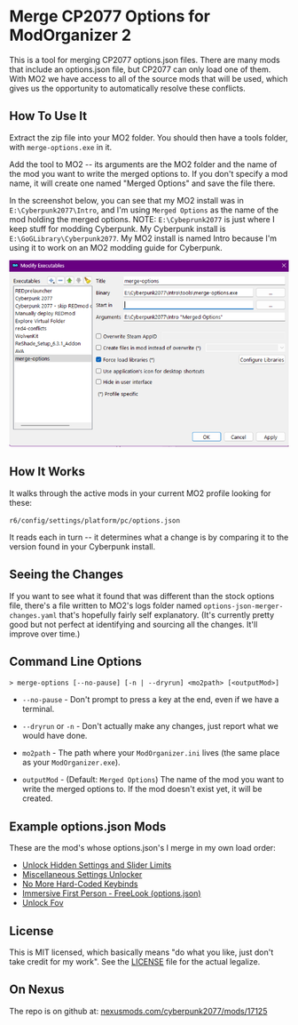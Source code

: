 # Merge CP2077 Options for ModOrganizer 2

This is a tool for merging CP2077 options.json files. There are many mods
that include an options.json file, but CP2077 can only load one of them. 
With MO2 we have access to all of the source mods that will be used, which
gives us the opportunity to automatically resolve these conflicts.

## How To Use It

Extract the zip file into your MO2 folder. You should then have a tools
folder, with `merge-options.exe` in it.

Add the tool to MO2 -- its arguments are the MO2 folder and the name of the
mod you want to write the merged options to.  If you don't specify a mod
name, it will create one named "Merged Options" and save the file there.

In the screenshot below, you can see that my MO2 install was in
`E:\Cyberpunk2077\Intro`, and I'm using `Merged Options` as the name of the
mod holding the merged options. NOTE: `E:\Cybeprunk2077` is just where I
keep stuff for modding Cyberpunk. My Cyberpunk install is
`E:\GoGLibrary\Cyberpunk2077`. My MO2 install is named Intro because I'm
using it to work on an MO2 modding guide for Cyberpunk.

![](mo2-executables.png)

## How It Works

It walks through the active mods in your current MO2 profile looking for these:

`r6/config/settings/platform/pc/options.json`

It reads each in turn -- it determines what a change is by comparing it to
the version found in your Cyberpunk install.

## Seeing the Changes

If you want to see what it found that was different than the stock options
file, there's a file written to MO2's logs folder named
`options-json-merger-changes.yaml` that's hopefully fairly self explanatory. 
(It's currently pretty good but not perfect at identifying and sourcing all
the changes. It'll improve over time.)

## Command Line Options

```
> merge-options [--no-pause] [-n | --dryrun] <mo2path> [<outputMod>]
```

* `--no-pause` - Don't prompt to press a key at the end, even if we have a terminal.
* `--dryrun` or `-n` - Don't actually make any changes, just report what we would have done.

* `mo2path` - The path where your `ModOrganizer.ini` lives (the same place as your `ModOrganizer.exe`).
* `outputMod` - (Default: `Merged Options`) The name of the mod you want to write the merged options to. If the mod doesn't exist yet, it will be created.

## Example options.json Mods

These are the mod's whose options.json's I merge in my own load order:

* [Unlock Hidden Settings and Slider Limits](https://www.nexusmods.com/cyberpunk2077/mods/13943)
* [Miscellaneous Settings Unlocker](https://www.nexusmods.com/cyberpunk2077/mods/8124)
* [No More Hard-Coded Keybinds](https://www.nexusmods.com/cyberpunk2077/mods/4008)
* [Immersive First Person - FreeLook (options.json)](https://www.nexusmods.com/cyberpunk2077/mods/2675)
* [Unlock Fov](https://www.nexusmods.com/cyberpunk2077/mods/7989)

## License

This is MIT licensed, which basically means "do what you like, just don't
take credit for my work".  See the [LICENSE](LICENSE) file for the actual
legalize.

## On Nexus

The repo is on github at: [nexusmods.com/cyberpunk2077/mods/17125](https://www.nexusmods.com/cyberpunk2077/mods/17125)

